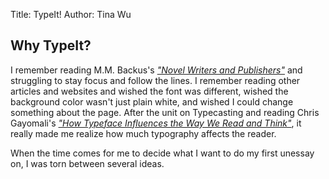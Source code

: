 Title: TypeIt!
Author: Tina Wu



## Why TypeIt?

I remember reading M.M. Backus's [*"Novel Writers and Publishers"*](http://www.merrycoz.org/books/PARLOR.xhtml) and struggling to stay focus and follow the lines. I remember reading other articles and websites and wished the font was different, wished the background color wasn't just plain white, and wished I could change something about the page. After the unit on Typecasting and reading Chris Gayomali's [*"How Typeface Influences the Way We Read and Think"*](http://theweek.com/articles/463196/how-typeface-influences-way-read-think), it really made me realize how much typography affects the reader.

When the time comes for me to decide what I want to do my first unessay on, I was torn between several ideas.
